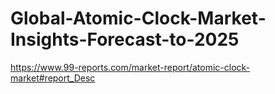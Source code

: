 # Global-Atomic-Clock-Market-Insights-Forecast-to-2025
https://www.99-reports.com/market-report/atomic-clock-market#report_Desc
